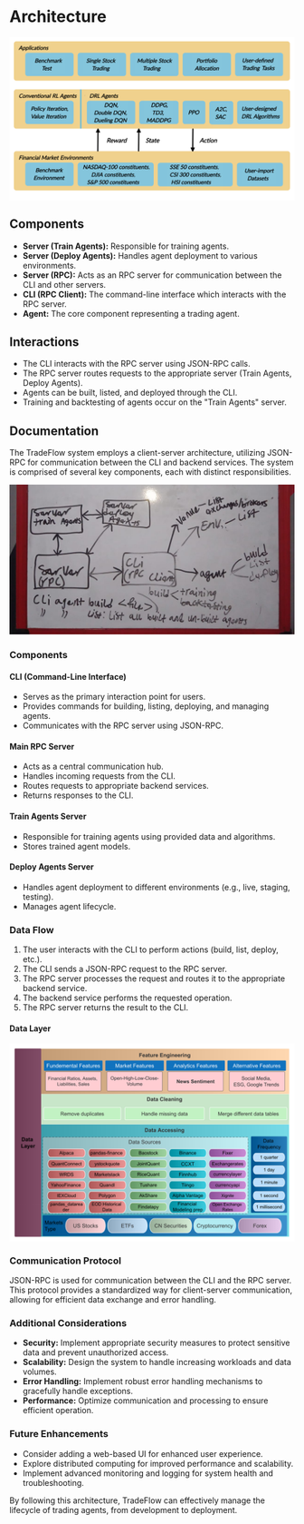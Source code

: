 # Architecture

<div align="center">
<img align="center" src=images/architecture.png>
</div>

## Components

- **Server (Train Agents):** Responsible for training agents.
- **Server (Deploy Agents):** Handles agent deployment to various environments.
- **Server (RPC):** Acts as an RPC server for communication between the CLI and other servers.
- **CLI (RPC Client):** The command-line interface which interacts with the RPC server.
- **Agent:** The core component representing a trading agent.

## Interactions

- The CLI interacts with the RPC server using JSON-RPC calls.
- The RPC server routes requests to the appropriate server (Train Agents, Deploy Agents).
- Agents can be built, listed, and deployed through the CLI.
- Training and backtesting of agents occur on the "Train Agents" server.

## Documentation

The TradeFlow system employs a client-server architecture, utilizing JSON-RPC for communication between the CLI and backend services. The system is comprised of several key components, each with distinct responsibilities.

![components architecture overview](images/mock_architecture.jpeg)

### Components

#### CLI (Command-Line Interface)

- Serves as the primary interaction point for users.
- Provides commands for building, listing, deploying, and managing agents.
- Communicates with the RPC server using JSON-RPC.

#### Main RPC Server

- Acts as a central communication hub.
- Handles incoming requests from the CLI.
- Routes requests to appropriate backend services.
- Returns responses to the CLI.

#### Train Agents Server

- Responsible for training agents using provided data and algorithms.
- Stores trained agent models.

#### Deploy Agents Server

- Handles agent deployment to different environments (e.g., live, staging, testing).
- Manages agent lifecycle.

### Data Flow

1. The user interacts with the CLI to perform actions (build, list, deploy, etc.).
2. The CLI sends a JSON-RPC request to the RPC server.
3. The RPC server processes the request and routes it to the appropriate backend service.
4. The backend service performs the requested operation.
5. The RPC server returns the result to the CLI.

#### Data Layer

<div align="center">
<img align="center" src=images/data_layer_v2.png>
</div>

### Communication Protocol

JSON-RPC is used for communication between the CLI and the RPC server. This protocol provides a standardized way for client-server communication, allowing for efficient data exchange and error handling.

### Additional Considerations

- **Security:** Implement appropriate security measures to protect sensitive data and prevent unauthorized access.
- **Scalability:** Design the system to handle increasing workloads and data volumes.
- **Error Handling:** Implement robust error handling mechanisms to gracefully handle exceptions.
- **Performance:** Optimize communication and processing to ensure efficient operation.

### Future Enhancements

- Consider adding a web-based UI for enhanced user experience.
- Explore distributed computing for improved performance and scalability.
- Implement advanced monitoring and logging for system health and troubleshooting.

By following this architecture, TradeFlow can effectively manage the lifecycle of trading agents, from development to deployment.
